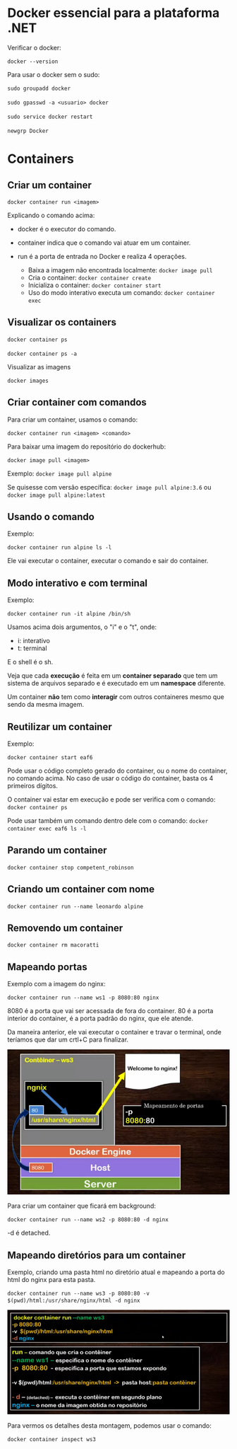 # Docker essencial para a plataforma .NET

Verificar o docker:

```
docker --version
```

Para usar o docker sem o sudo:

```
sudo groupadd docker

sudo gpasswd -a <usuario> docker

sudo service docker restart

newgrp Docker
```

# Containers

## Criar um container

```
docker container run <imagem>
```

Explicando o comando acima:

- docker
é o executor do comando.

- container
indica que o comando vai atuar em um container.

- run
é a porta de entrada no Docker e realiza 4 operações.
    - Baixa a imagem não encontrada localmente: `docker image pull`
    - Cria o container: `docker container create`
    - Inicializa o container: `docker container start`
    - Uso do modo interativo executa um comando: `docker container exec`


## Visualizar os containers

```
docker container ps

docker container ps -a
```

Visualizar as imagens

```
docker images
```

## Criar container com comandos

Para criar um container, usamos o comando:

```
docker container run <imagem> <comando>
```

Para baixar uma imagem do repositório do dockerhub:

```
docker image pull <imagem>
```

Exemplo: `docker image pull alpine`

Se quisesse com versão específica: `docker image pull alpine:3.6` ou `docker image pull alpine:latest`

## Usando o comando

Exemplo:

```
docker container run alpine ls -l
```

Ele vai executar o container, executar o comando e sair do container.

## Modo interativo e com terminal

Exemplo:

```
docker container run -it alpine /bin/sh
```

Usamos acima dois argumentos, o "i" e o "t", onde:

- i: interativo
- t: terminal

E o shell é o sh.

Veja que cada **execução** é feita em um **container separado** que tem um sistema de arquivos separado e é executado em um **namespace** diferente.

Um container **não** tem como **interagir** com outros containeres mesmo que sendo da mesma imagem.

## Reutilizar um container

Exemplo:

```
docker container start eaf6
```

Pode usar o código completo gerado do container, ou o nome do container, no comando acima. No caso de usar o código do container, basta os 4 primeiros dígitos.

O container vai estar em execução e pode ser verifica com o comando: `docker container ps`

Pode usar também um comando dentro dele com o comando: `docker container exec eaf6 ls -l`

## Parando um container

```
docker container stop competent_robinson
```

## Criando um container com nome

```
docker container run --name leonardo alpine
```

## Removendo um container

```
docker container rm macoratti
```

## Mapeando portas

Exemplo com a imagem do nginx:

```
docker container run --name ws1 -p 8080:80 nginx
```

8080 é a porta que vai ser acessada de fora do container.
80 é a porta interior do container, é a porta padrão do nginx, que ele atende.

Da maneira anterior, ele vai executar o container e travar o terminal, onde teríamos que dar um crtl+C para finalizar.

![Mapeamento de portas do container](./assets/portas-container.png)

Para criar um container que ficará em background:

```
docker container run --name ws2 -p 8080:80 -d nginx
```

-d é detached.

## Mapeando diretórios para um container

Exemplo, criando uma pasta html no diretório atual e mapeando a porta do html do nginx para esta pasta.

```
docker container run --name ws3 -p 8080:80 -v $(pwd)/html:/usr/share/nginx/html -d nginx
```

![Mapeando pastas](./assets/mapeando-pastas.png)

Para vermos os detalhes desta montagem, podemos usar o comando:

```
docker container inspect ws3
```









